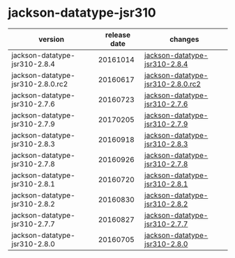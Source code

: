 # jackson-datatype-jsr310

|              version              | release date |                                       changes                                        |
|-----------------------------------|--------------|--------------------------------------------------------------------------------------|
| jackson-datatype-jsr310-2.8.4     | 20161014     | [jackson-datatype-jsr310-2.8.4](./jackson-datatype-jsr310-2.8.4-20161014.md)         |
| jackson-datatype-jsr310-2.8.0.rc2 | 20160617     | [jackson-datatype-jsr310-2.8.0.rc2](./jackson-datatype-jsr310-2.8.0.rc2-20160617.md) |
| jackson-datatype-jsr310-2.7.6     | 20160723     | [jackson-datatype-jsr310-2.7.6](./jackson-datatype-jsr310-2.7.6-20160723.md)         |
| jackson-datatype-jsr310-2.7.9     | 20170205     | [jackson-datatype-jsr310-2.7.9](./jackson-datatype-jsr310-2.7.9-20170205.md)         |
| jackson-datatype-jsr310-2.8.3     | 20160918     | [jackson-datatype-jsr310-2.8.3](./jackson-datatype-jsr310-2.8.3-20160918.md)         |
| jackson-datatype-jsr310-2.7.8     | 20160926     | [jackson-datatype-jsr310-2.7.8](./jackson-datatype-jsr310-2.7.8-20160926.md)         |
| jackson-datatype-jsr310-2.8.1     | 20160720     | [jackson-datatype-jsr310-2.8.1](./jackson-datatype-jsr310-2.8.1-20160720.md)         |
| jackson-datatype-jsr310-2.8.2     | 20160830     | [jackson-datatype-jsr310-2.8.2](./jackson-datatype-jsr310-2.8.2-20160830.md)         |
| jackson-datatype-jsr310-2.7.7     | 20160827     | [jackson-datatype-jsr310-2.7.7](./jackson-datatype-jsr310-2.7.7-20160827.md)         |
| jackson-datatype-jsr310-2.8.0     | 20160705     | [jackson-datatype-jsr310-2.8.0](./jackson-datatype-jsr310-2.8.0-20160705.md)         |


